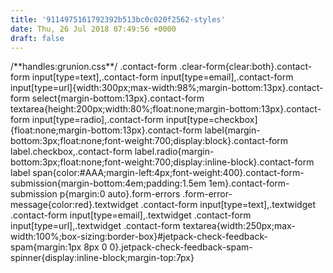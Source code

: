 ```yaml
---
title: '9114975161792392b513bc0c020f2562-styles'
date: Thu, 26 Jul 2018 07:49:56 +0000
draft: false
---
```


/\*\*handles:grunion.css\*\*/ .contact-form .clear-form{clear:both}.contact-form input\[type=text\],.contact-form input\[type=email\],.contact-form input\[type=url\]{width:300px;max-width:98%;margin-bottom:13px}.contact-form select{margin-bottom:13px}.contact-form textarea{height:200px;width:80%;float:none;margin-bottom:13px}.contact-form input\[type=radio\],.contact-form input\[type=checkbox\]{float:none;margin-bottom:13px}.contact-form label{margin-bottom:3px;float:none;font-weight:700;display:block}.contact-form label.checkbox,.contact-form label.radio{margin-bottom:3px;float:none;font-weight:700;display:inline-block}.contact-form label span{color:#AAA;margin-left:4px;font-weight:400}.contact-form-submission{margin-bottom:4em;padding:1.5em 1em}.contact-form-submission p{margin:0 auto}.form-errors .form-error-message{color:red}.textwidget .contact-form input\[type=text\],.textwidget .contact-form input\[type=email\],.textwidget .contact-form input\[type=url\],.textwidget .contact-form textarea{width:250px;max-width:100%;box-sizing:border-box}#jetpack-check-feedback-spam{margin:1px 8px 0 0}.jetpack-check-feedback-spam-spinner{display:inline-block;margin-top:7px}